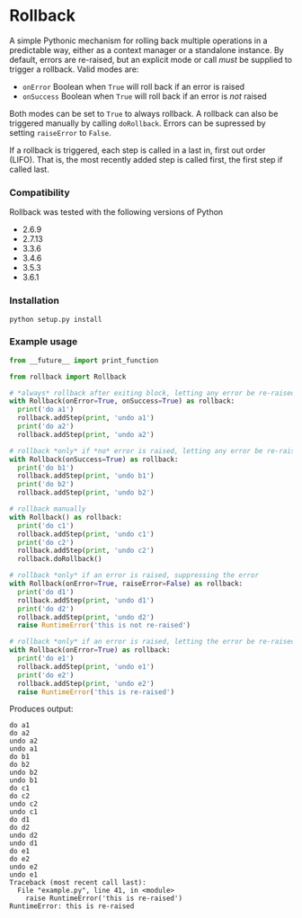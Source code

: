 Rollback
========

A simple Pythonic mechanism for rolling back multiple operations in a
predictable way, either as a context manager or a standalone instance.
By default, errors are re-raised, but an explicit mode or call *must*
be supplied to trigger a rollback. Valid modes are:

* `onError`  Boolean when `True` will roll back if an error is raised
* `onSuccess` Boolean when `True` will roll back if an error is _not_ raised

Both modes can be set to `True` to always rollback. A rollback can also be
triggered manually by calling `doRollback`. Errors can be supressed by
setting `raiseError` to `False`.  

If a rollback is triggered, each step is called in a last in, first out
order (LIFO).  That is, the most recently added step is called first,
the first step if called last.

### Compatibility

Rollback was tested with the following versions of Python
* 2.6.9
* 2.7.13
* 3.3.6
* 3.4.6
* 3.5.3
* 3.6.1

### Installation

```
python setup.py install
```

### Example usage

```python
from __future__ import print_function

from rollback import Rollback

# *always* rollback after exiting block, letting any error be re-raised
with Rollback(onError=True, onSuccess=True) as rollback:
  print('do a1')
  rollback.addStep(print, 'undo a1')
  print('do a2')
  rollback.addStep(print, 'undo a2')

# rollback *only* if *no* error is raised, letting any error be re-raised
with Rollback(onSuccess=True) as rollback:
  print('do b1')
  rollback.addStep(print, 'undo b1')
  print('do b2')
  rollback.addStep(print, 'undo b2')

# rollback manually
with Rollback() as rollback:
  print('do c1')
  rollback.addStep(print, 'undo c1')
  print('do c2')
  rollback.addStep(print, 'undo c2')
  rollback.doRollback()

# rollback *only* if an error is raised, suppressing the error
with Rollback(onError=True, raiseError=False) as rollback:
  print('do d1')
  rollback.addStep(print, 'undo d1')
  print('do d2')
  rollback.addStep(print, 'undo d2')
  raise RuntimeError('this is not re-raised')

# rollback *only* if an error is raised, letting the error be re-raised
with Rollback(onError=True) as rollback:
  print('do e1')
  rollback.addStep(print, 'undo e1')
  print('do e2')
  rollback.addStep(print, 'undo e2')
  raise RuntimeError('this is re-raised')
```
Produces output:
```
do a1
do a2
undo a2
undo a1
do b1
do b2
undo b2
undo b1
do c1
do c2
undo c2
undo c1
do d1
do d2
undo d2
undo d1
do e1
do e2
undo e2
undo e1
Traceback (most recent call last):
  File "example.py", line 41, in <module>
    raise RuntimeError('this is re-raised')
RuntimeError: this is re-raised
```
